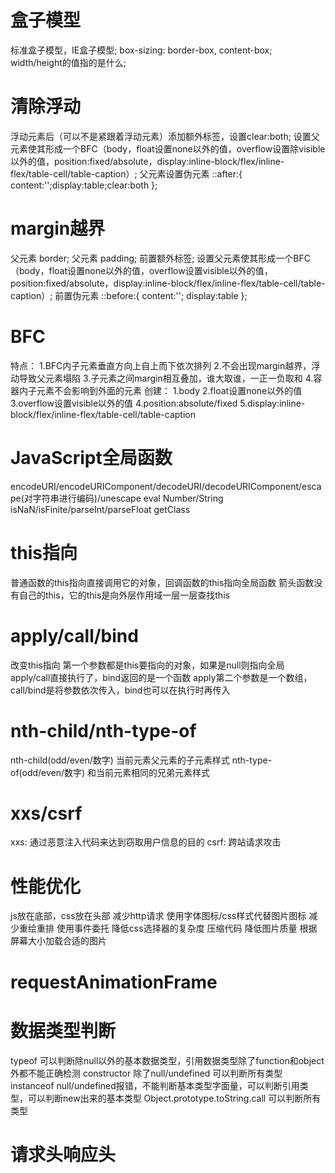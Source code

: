 # 盒子模型
  标准盒子模型，IE盒子模型;
  box-sizing: border-box, content-box;
  width/height的值指的是什么;
# 清除浮动
  浮动元素后（可以不是紧跟着浮动元素）添加额外标签，设置clear:both;
  设置父元素使其形成一个BFC（body，float设置none以外的值，overflow设置除visible以外的值，position:fixed/absolute，display:inline-block/flex/inline-flex/table-cell/table-caption）;
  父元素设置伪元素 ::after:{ content:'';display:table;clear:both };
# margin越界
  父元素 border;
  父元素 padding;
  前置额外标签;
  设置父元素使其形成一个BFC（body，float设置none以外的值，overflow设置visible以外的值，position:fixed/absolute，display:inline-block/flex/inline-flex/table-cell/table-caption）;
  前置伪元素 ::before:{ content:''; display:table };
# BFC
  特点：
  1.BFC内子元素垂直方向上自上而下依次排列
  2.不会出现margin越界，浮动导致父元素塌陷
  3.子元素之间margin相互叠加，谁大取谁，一正一负取和
  4.容器内子元素不会影响到外面的元素
  创建：
  1.body
  2.float设置none以外的值
  3.overflow设置visible以外的值
  4.position:absolute/fixed
  5.display:inline-block/flex/inline-flex/table-cell/table-caption
# JavaScript全局函数
  encodeURI/encodeURIComponent/decodeURI/decodeURIComponent/escape(对字符串进行编码)/unescape
  eval
  Number/String
  isNaN/isFinite/parseInt/parseFloat
  getClass
# this指向
  普通函数的this指向直接调用它的对象，回调函数的this指向全局函数
  箭头函数没有自己的this，它的this是向外层作用域一层一层查找this
# apply/call/bind
  改变this指向
  第一个参数都是this要指向的对象，如果是null则指向全局
  apply/call直接执行了，bind返回的是一个函数
  apply第二个参数是一个数组，call/bind是将参数依次传入，bind也可以在执行时再传入
# nth-child/nth-type-of
  nth-child(odd/even/数字) 当前元素父元素的子元素样式
  nth-type-of(odd/even/数字) 和当前元素相同的兄弟元素样式
# xxs/csrf
  xxs: 通过恶意注入代码来达到窃取用户信息的目的
  csrf: 跨站请求攻击
# 性能优化
  js放在底部，css放在头部
  减少http请求
  使用字体图标/css样式代替图片图标
  减少重绘重排
  使用事件委托
  降低css选择器的复杂度
  压缩代码
  降低图片质量
  根据屏幕大小加载合适的图片
# requestAnimationFrame
# 数据类型判断
  <!-- 基本数据类型：Number/String/Null/Undefined/Boolean/Symbol 存放在栈中，数据大小确定，内存空间大小可分配-->
  <!-- 引用数据类型：Object 存放在堆中，每个空间大小不一样，要根据情况进行特定的配置。在栈内存中保存的实际上是对象在堆内存中的引用地址-->
  typeof  可以判断除null以外的基本数据类型，引用数据类型除了function和object外都不能正确检测
  constructor 除了null/undefined 可以判断所有类型
  instanceof  null/undefined报错，不能判断基本类型字面量，可以判断引用类型，可以判断new出来的基本类型
  Object.prototype.toString.call  可以判断所有类型
# 请求头响应头
